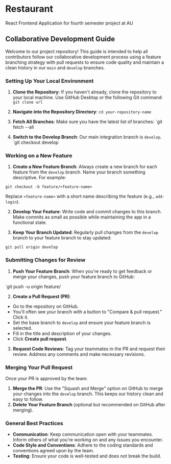 # Restaurant
React Frontend Application for fourth semester project at AU

## Collaborative Development Guide

Welcome to our project repository! This guide is intended to help all contributors follow our collaborative development process using a feature branching strategy with pull requests to ensure code quality and maintain a clean history in our `main` and `develop` branches.

### Setting Up Your Local Environment

1. **Clone the Repository**: If you haven't already, clone the repository to your local machine. Use GitHub Desktop or the following Git command: ` git clone url`

2. **Navigate into the Repository Directory**:
`cd your-repository-name`



3. **Fetch All Branches**: Make sure you have the latest list of branches:
`git fetch --all


4. **Switch to the Develop Branch**: Our main integration branch is `develop`.
`git checkout develop


### Working on a New Feature

1. **Create a New Feature Branch**: Always create a new branch for each feature from the `develop` branch. Name your branch something descriptive. For example:

`git checkout -b feature/<feature-name>`


Replace `<feature-name>` with a short name describing the feature (e.g., `add-login`).

2. **Develop Your Feature**: Write code and commit changes to this branch. Make commits as small as possible while maintaining the app in a functional state.

3. **Keep Your Branch Updated**: Regularly pull changes from the `develop` branch to your feature branch to stay updated:

`git pull origin develop`


### Submitting Changes for Review

1. **Push Your Feature Branch**: When you're ready to get feedback or merge your changes, push your feature branch to GitHub:

`git push -u origin feature/<feature-name>

2. **Create a Pull Request (PR)**:
- Go to the repository on GitHub.
- You'll often see your branch with a button to "Compare & pull request." Click it.
- Set the base branch to `develop` and ensure your feature branch is selected.
- Fill in the title and description of your changes.
- Click **Create pull request**.

3. **Request Code Reviews**: Tag your teammates in the PR and request their review. Address any comments and make necessary revisions.

### Merging Your Pull Request

Once your PR is approved by the team:
1. **Merge the PR**: Use the "Squash and Merge" option on GitHub to merge your changes into the `develop` branch. This keeps our history clean and easy to follow.
2. **Delete Your Feature Branch** (optional but recommended on GitHub after merging).

### General Best Practices

- **Communication**: Keep communication open with your teammates. Inform others of what you're working on and any issues you encounter.
- **Code Style and Conventions**: Adhere to the coding standards and conventions agreed upon by the team.
- **Testing**: Ensure your code is well-tested and does not break the build.


